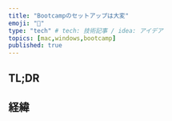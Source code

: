 ```yaml
---
title: "Bootcampのセットアップは大変"
emoji: "💭"
type: "tech" # tech: 技術記事 / idea: アイデア
topics: [mac,windows,bootcamp]
published: true
---
```


TL;DR
-----

経緯
----
